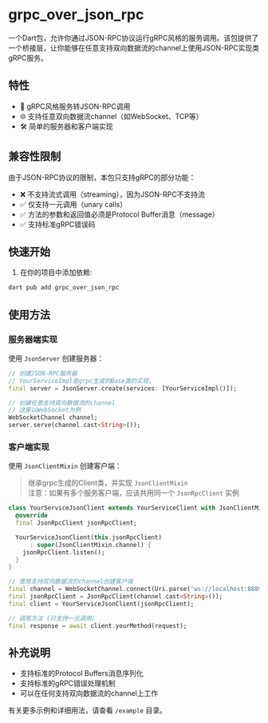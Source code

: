 # grpc_over_json_rpc

一个Dart包，允许你通过JSON-RPC协议运行gRPC风格的服务调用。该包提供了一个桥接层，让你能够在任意支持双向数据流的channel上使用JSON-RPC实现类gRPC服务。

## 特性

- 🔄 gRPC风格服务转JSON-RPC调用
- 🌐 支持任意双向数据流channel（如WebSocket、TCP等）
- 🛠 简单的服务器和客户端实现

## 兼容性限制

由于JSON-RPC协议的限制，本包只支持gRPC的部分功能：

- ❌ 不支持流式调用（streaming），因为JSON-RPC不支持流
- ✅ 仅支持一元调用（unary calls）
- ✅ 方法的参数和返回值必须是Protocol Buffer消息（message）
- ✅ 支持标准gRPC错误码

## 快速开始

1. 在你的项目中添加依赖:

```bash
dart pub add grpc_over_json_rpc
```

## 使用方法

### 服务器端实现

使用 `JsonServer` 创建服务器：

```dart
// 创建JSON-RPC服务器
// YourServiceImpl是grpc生成的Base类的实现，
final server = JsonServer.create(services: [YourServiceImpl()]);

// 创建任意支持双向数据流的channel
// 这里以WebSocket为例
WebSocketChannel channel;
server.serve(channel.cast<String>());
```

### 客户端实现

使用 `JsonClientMixin` 创建客户端：

> 继承grpc生成的Client类，并实现 `JsonClientMixin`  
> 注意：如果有多个服务客户端，应该共用同一个 `JsonRpcClient` 实例

```dart
class YourServiceJsonClient extends YourServiceClient with JsonClientMixin {
  @override
  final JsonRpcClient jsonRpcClient;

  YourServiceJsonClient(this.jsonRpcClient)
      : super(JsonClientMixin.channel) {
    jsonRpcClient.listen();
  }
}

// 使用支持双向数据流的channel创建客户端
final channel = WebSocketChannel.connect(Uri.parse('ws://localhost:8889/ws'));
final jsonRpcClient = JsonRpcClient(channel.cast<String>());
final client = YourServiceJsonClient(jsonRpcClient);

// 调用方法 (只支持一元调用)
final response = await client.yourMethod(request);
```

## 补充说明

- 支持标准的Protocol Buffers消息序列化
- 支持标准的gRPC错误处理机制
- 可以在任何支持双向数据流的channel上工作

有关更多示例和详细用法，请查看 `/example` 目录。
